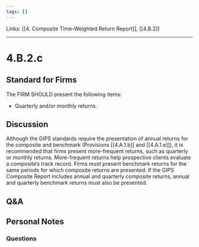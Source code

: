 ```yaml
---
tags: []
---
```

Links: [[4. Composite Time-Weighted Return Report]], [[4.B.2]]
___
# 4.B.2.c
## Standard for Firms
The FIRM SHOULD present the following items:
- Quarterly and/or monthly returns.
## Discussion
Although the GIPS standards require the presentation of annual returns for the composite and benchmark (Provisions [[4.A.1.b]] and [[4.A.1.e]]), it is recommended that firms present more-frequent returns, such as quarterly or monthly returns. More-frequent returns help prospective clients evaluate a composite’s track record. Firms must present benchmark returns for the same periods for which composite returns are presented. If the GIPS Composite Report includes annual and quarterly composite returns, annual and quarterly benchmark returns must also be presented.
## Q&A

## Personal Notes

### Questions